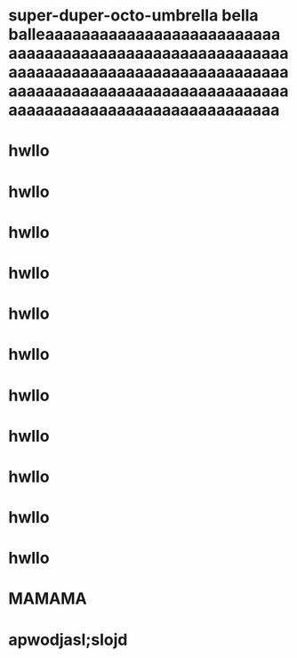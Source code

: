 # super-duper-octo-umbrella bella balleaaaaaaaaaaaaaaaaaaaaaaaaaaaaaaaaaaaaaaaaaaaaaaaaaaaaaaaaaaaaaaaaaaaaaaaaaaaaaaaaaaaaaaaaaaaaaaaaaaaaaaaaaaaaaaaaaaaaaaaaaaaaaaaaaaaaaaaaaaaaaaaaaaaaa
# hwllo
# hwllo
# hwllo
# hwllo
# hwllo
# hwllo
# hwllo
# hwllo
# hwllo
# hwllo
# hwllo
# MAMAMA
# apwodjasl;slojd